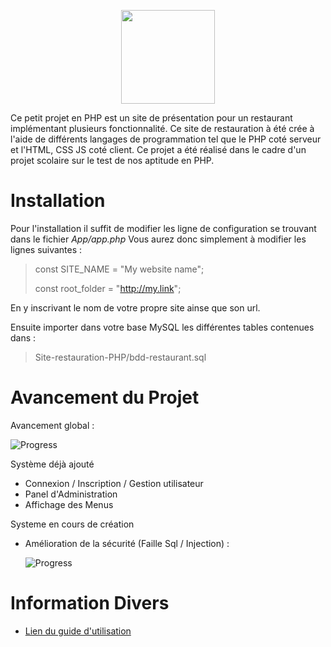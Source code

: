<p align="center">
  <a href="http://mimso.net/github/demo/restaurant-php" target="_blank">
    <img src="http://central-burger.ml/resources/images/logo.png" height="150px" width="150px">
  </a>
</p>

Ce petit projet en PHP est un site de présentation pour un restaurant implémentant plusieurs fonctionnalité.
Ce site de restauration à été crée à l'aide de différents langages de programmation tel que le PHP coté serveur et l'HTML, CSS JS coté client.
Ce projet a été réalisé dans le cadre d'un projet scolaire sur le test de nos aptitude en PHP.

# Installation

Pour l'installation il suffit de modifier les ligne de configuration se trouvant dans le fichier *App/app.php*
Vous aurez donc simplement à modifier les lignes suivantes : 

> const SITE_NAME = "My website name";
>
> const root_folder = "http://my.link";

En y inscrivant le nom de votre propre site ainse que son url.

Ensuite importer dans votre base MySQL les différentes tables contenues dans : 

> Site-restauration-PHP/bdd-restaurant.sql

# Avancement du Projet

Avancement global  :  

   ![Progress](http://progressed.io/bar/85)
     
Système déjà ajouté

   - Connexion / Inscription / Gestion utilisateur
   - Panel d'Administration
   - Affichage des Menus

Systeme en cours de création

   - Amélioration de la sécurité (Faille Sql / Injection)  :  
   
       ![Progress](http://progressed.io/bar/20)

# Information Divers

- <a href="http://mimso.net/resources/github/site-restauration-php-guide.pdf">Lien du guide d'utilisation</a>
